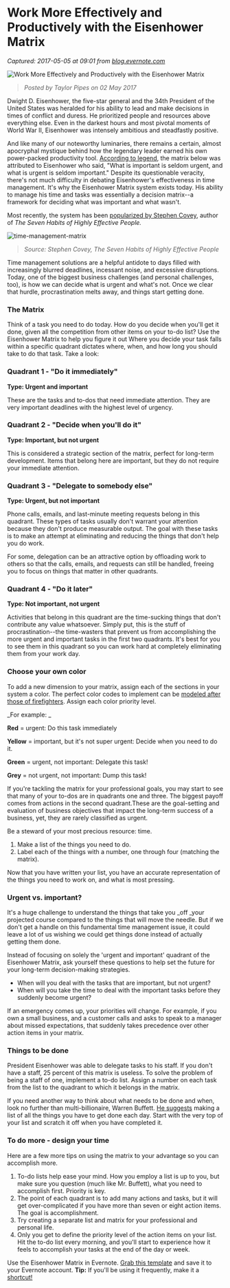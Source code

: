 # Work More Effectively and Productively with the Eisenhower Matrix

_Captured: 2017-05-05 at 09:01 from [blog.evernote.com](https://blog.evernote.com/blog/2017/05/02/work-effectively-productively-eisenhower-matrix/?utm_campaign=blog_adhoc&utm_source=social_ennote&utm_medium=note&utm_content=20170503-en-eisenhower_matrix_template)_

![Work More Effectively and Productively with the Eisenhower Matrix](https://blogassets.evernote.com/wp-content/uploads/2017/05/Matrix_EN@2x-640x360.png)

> _Posted by Taylor Pipes on 02 May 2017_

Dwight D. Eisenhower, the five-star general and the 34th President of the United States was heralded for his ability to lead and make decisions in times of conflict and duress. He prioritized people and resources above everything else. Even in the darkest hours and most pivotal moments of World War II, Eisenhower was intensely ambitious and steadfastly positive.

And like many of our noteworthy luminaries, there remains a certain, almost apocryphal mystique behind how the legendary leader earned his own power-packed productivity tool. [According to legend](https://blog.entefy.com/view/329/The-Eisenhower-Matrix-4-rules-for-getting-more-done-faster), the matrix below was attributed to Eisenhower who said, "What is important is seldom urgent, and what is urgent is seldom important." Despite its questionable veracity, there's not much difficulty in debating Eisenhower's effectiveness in time management. It's why the Eisenhower Matrix system exists today. His ability to manage his time and tasks was essentially a decision matrix--a framework for deciding what was important and what wasn't.

Most recently, the system has been [popularized by Stephen Covey](http://www.planetofsuccess.com/blog/2015/stephen-coveys-time-management-matrix-explained/), author of _The Seven Habits of Highly Effective People._

![time-management-matrix](https://blogassets.evernote.com/wp-content/uploads/2017/05/time-management-matrix.png)

> _Source: Stephen Covey, The Seven Habits of Highly Effective People_

Time management solutions are a helpful antidote to days filled with increasingly blurred deadlines, incessant noise, and excessive disruptions. Today, one of the biggest business challenges (and personal challenges, too), is how we can decide what is urgent and what's not. Once we clear that hurdle, procrastination melts away, and things start getting done.

### The Matrix

Think of a task you need to do today. How do you decide when you'll get it done, given all the competition from other items on your to-do list? Use the Eisenhower Matrix to help you figure it out Where you decide your task falls within a specific quadrant dictates where, when, and how long you should take to do that task. Take a look:

### Quadrant 1 - "Do it immediately"

**Type: Urgent and important**

These are the tasks and to-dos that need immediate attention. They are very important deadlines with the highest level of urgency.

### Quadrant 2 - "Decide when you'll do it"

**Type: Important, but not urgent**

This is considered a strategic section of the matrix, perfect for long-term development. Items that belong here are important, but they do not require your immediate attention.

### Quadrant 3 - "Delegate to somebody else"

**Type: Urgent, but not important**

Phone calls, emails, and last-minute meeting requests belong in this quadrant. These types of tasks usually don't warrant your attention because they don't produce measurable output. The goal with these tasks is to make an attempt at eliminating and reducing the things that don't help you do work.

For some, delegation can be an attractive option by offloading work to others so that the calls, emails, and requests can still be handled, freeing you to focus on things that matter in other quadrants.

### Quadrant 4 - "Do it later"

**Type: Not important, not urgent**

Activities that belong in this quadrant are the time-sucking things that don't contribute any value whatsoever. Simply put, this is the stuff of procrastination--the time-wasters that prevent us from accomplishing the more urgent and important tasks in the first two quadrants. It's best for you to see them in this quadrant so you can work hard at completely eliminating them from your work day.

### Choose your own color

To add a new dimension to your matrix, assign each of the sections in your system a color. The perfect color codes to implement can be [modeled after those of firefighters](http://lifehacker.com/use-firefighter-codes-and-the-eisenhower-matrix-to-sort-1615618749). Assign each color priority level.

_For example: _

**Red** = urgent: Do this task immediately

**Yellow** = important, but it's not super urgent: Decide when you need to do it.

**Green** = urgent, not important: Delegate this task!

**Grey** = not urgent, not important: Dump this task!

If you're tackling the matrix for your professional goals, you may start to see that many of your to-dos are in quadrants one and three. The biggest payoff comes from actions in the second quadrant.These are the goal-setting and evaluation of business objectives that impact the long-term success of a business, yet, they are rarely classified as urgent.

Be a steward of your most precious resource: time.

  1. Make a list of the things you need to do.
  2. Label each of the things with a number, one through four (matching the matrix).

Now that you have written your list, you have an accurate representation of the things you need to work on, and what is most pressing.

### Urgent vs. important?

It's a huge challenge to understand the things that take you _off _your projected course compared to the things that will move the needle. But if we don't get a handle on this fundamental time management issue, it could leave a lot of us wishing we could get things done instead of actually getting them done.

Instead of focusing on solely the 'urgent and important' quadrant of the Eisenhower Matrix, ask yourself these questions to help set the future for your long-term decision-making strategies.

  * When will you deal with the tasks that are important, but not urgent?
  * When will you take the time to deal with the important tasks before they suddenly become urgent?

If an emergency comes up, your priorities will change. For example, if you own a small business, and a customer calls and asks to speak to a manager about missed expectations, that suddenly takes precedence over other action items in your matrix.

### Things to be done

President Eisenhower was able to delegate tasks to his staff. If you don't have a staff, 25 percent of this matrix is useless. To solve the problem of being a staff of one, implement a to-do list. Assign a number on each task from the list to the quadrant to which it belongs in the matrix.

If you need another way to think about what needs to be done and when, look no further than multi-billionaire, Warren Buffett. [He suggests](https://www.farnamstreetblog.com/2013/04/how-to-work-more-efficiently-the-eisenhower-matrix/) making a list of all the things you have to get done each day. Start with the very top of your list and scratch it off when you have completed it.

### To do more - design your time

Here are a few more tips on using the matrix to your advantage so you can accomplish more.

  1. To-do lists help ease your mind. How you employ a list is up to you, but make sure you question (much like Mr. Buffett), what you need to accomplish first. Priority is key. 
  2. The point of each quadrant is to add many actions and tasks, but it will get over-complicated if you have more than seven or eight action items. The goal is accomplishment. 
  3. Try creating a separate list and matrix for your professional and personal life. 
  4. Only you get to define the priority level of the action items on your list. Hit the to-do list every morning, and you'll start to experience how it feels to accomplish your tasks at the end of the day or week. 

Use the Eisenhower Matrix in Evernote. [Grab this template](https://www.evernote.com/shard/s308/sh/461ff38d-a0a3-4fb3-a7b5-307fb2d31608/ba3df9f52b9f0323) and save it to your Evernote account. **Tip:** If you'll be using it frequently, make it a [shortcut!](https://help.evernote.com/hc/en-us/articles/209004637-How-to-create-shortcuts-for-frequently-accessed-notes-notebooks-and-searches)
